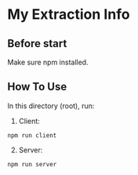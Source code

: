 # My Extraction Info 

## Before start
Make sure npm installed.

## How To Use
In this directory (root), run:
1. Client:
```
npm run client
```
2. Server:
```
npm run server
```
